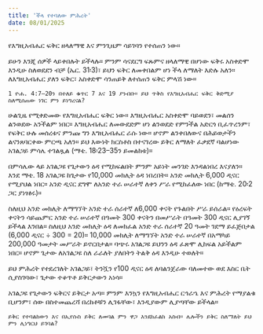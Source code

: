 ```yaml
---
title: 'ችላ የተባለው ምሕረት'
date: 08/01/2025
---
```


የእግዚአብሔር ፍቅር ዘላለማዊ እና ምንጊዜም ሳይገባን የተሰጠን ነው።

ይሁን እንጂ ሰዎች ላይቀበሉት ይችላሉ። ምንም ሳናደርግ ፍጹምና ዘላለማዊ በሆነው ፍቅሩ አስቀድሞ እንዲሁ ስለወደደን ብቻ (ኤር. 31፡3)፣ ይህን ፍቅር ለመቀበልም ሆነ ችላ ለማለት እድሉ አለን። ለእግዚአብሔር ያለን ፍቅር፣ አስቀድሞ ሳንጠይቅ ለተሰጠን ፍቅር ምላሽ ነው።

`1 ዮሐ. 4:7–20ን በተለይ ቁጥር 7 እና 19 ያንብቡ። ይህ ጥቅስ የእግዚአብሔር ፍቅር ቅድሚያ ስለሚሰጠው ነገር ምን ይነግረናል?`

ሁልጊዜ የሚቀድመው የእግዚአብሔር ፍቅር ነው። እግዚአብሔር አስቀድሞ ባይወደን፣ መልሰን ልንወደው አንችልም ነበር። እግዚአብሔር ለመውደድም ሆነ ልንወደድ የምንችል አድርጎ ቢፈጥረንም፣ የፍቅር ሁሉ መሰረቱና ምንጩ ግን እግዚአብሔር ራሱ ነው። ሆኖም ልንቀበለውና በሕይወታችን ልናንጸባርቀው ምርጫ አለን። ይህ እውነት ክርስቶስ በተናገረው ይቅር ለማለት ፈቃደኛ ባልሆነው አገልጋይ ምሳሌ ተገልጿል (ማቴ. 18፡23–35ን ይመልከቱ)።

በምሳሌው ላይ አገልጋዩ የጌታውን ዕዳ የሚከፍልበት ምንም አይነት መንገድ እንዳልነበረ እናያለን። እንደ ማቴ. 18 አገልጋዩ ከጌታው የ10,000 መክሊት ዕዳ ነበረበት። አንድ መክሊት 6,000 ዲናር የሚያህል ነበር። አንድ ዲናር ደግሞ ለአንድ ተራ ሠራተኛ ለቀን ሥራ የሚከፈለው ነበር (ከማቴ. 20፡2 ጋር ያነፃፅሩ)።

ስለዚህ አንድ መክሊት ለማግኘት አንድ ተራ ሰራተኛ ለ6,000 ቀናት የጉልበት ሥራ ይሰራል። የዕረፍት ቀናትን ሳይጨምር አንድ ተራ ሠራተኛ በዓመት 300 ቀናትን በመሥራት በዓመት 300 ዲናር ሊያገኝ ይችላል እንበል። ስለዚህ አንድ መክሊት ዕዳ ለመክፈል አንድ ተራ ሰራተኛ 20 ዓመት ገደማ ይፈጅበታል (6,000 ዲናር ÷ 300 = 20)። 10,000 መክሊት ለማግኘት አንድ ተራ ሠራተኛ በአማካይ 200,000 ዓመታት መሥራት ይኖርበታል። ባጭሩ አገልጋዩ ይህንን ዕዳ ፈጽሞ ሊከፍል አይችልም ነበር። ሆኖም ጌታው ለአገልጋዩ ስለ ራራለት ያለበትን ትልቅ ዕዳ እንዲሁ ተወለት።

ይህ ምሕረት የተደረገለት አገልጋይ፣ ትንሿን የ100 ዲናር ዕዳ ለባልንጀራው ባለመተው ወደ እስር ቤት ሲያስገባው፣ ጌታው ተቆጥቶ ይቅርታውን አነሳ።

አገልጋዩ የጌታውን ፍቅርና ይቅርታ አጣ። ምንም እንኳን የእግዚአብሔር ርኅራኄ እና ምሕረት የማያልቁ ቢሆንም፣ ሰው በስተመጨረሻ በረከቶቹን ሊገፋቸው፣ እንዲያውም ሊያጣቸው ይችላል።

`ይቅር የተባልከውን እና በኢየሱስ ይቅር ለመባል ምን ዋጋ እንደከፈልክ አስብ። ሌሎችን ይቅር ስለማለት ይህ ምን ሊነግርህ ይገባል?`
